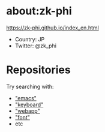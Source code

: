 # about:zk-phi

https://zk-phi.github.io/index_en.html

- Country: JP
- Twitter: @zk_phi

#  Repositories

Try searching with:

- ["emacs"](https://github.com/zk-phi?tab=repositories&q=emacs)
- ["keyboard"](https://github.com/zk-phi?tab=repositories&q=keyboard)
- ["webapp"](https://github.com/zk-phi?tab=repositories&q=webapp)
- ["font"](https://github.com/zk-phi?tab=repositories&q=font)
- etc
